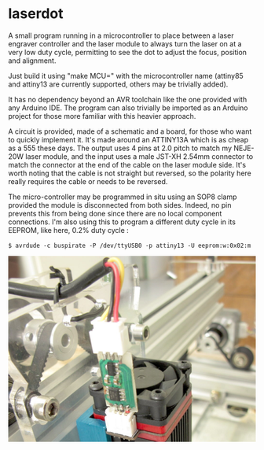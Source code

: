 laserdot
========

A small program running in a microcontroller to place between a laser engraver
controller and the laser module to always turn the laser on at a very low duty
cycle, permitting to see the dot to adjust the focus, position and alignment.

Just build it using "make MCU=" with the microcontroller name (attiny85 and
attiny13 are currently supported, others may be trivially added).

It has no dependency beyond an AVR toolchain like the one provided with any
Arduino IDE. The program can also trivially be imported as an Arduino project
for those more familiar with this heavier approach.

A circuit is provided, made of a schematic and a board, for those who want to
quickly implement it. It's made around an ATTINY13A which is as cheap as a
555 these days. The output uses 4 pins at 2.0 pitch to match my NEJE-20W laser
module, and the input uses a male JST-XH 2.54mm connector to match the
connector at the end of the cable on the laser module side. It's worth noting
that the cable is not straight but reversed, so the polarity here really
requires the cable or needs to be reversed.

The micro-controller may be programmed in situ using an SOP8 clamp provided
the module is disconnected from both sides. Indeed, no pin prevents this from
being done since there are no local component connections. I'm also using this
to program a different duty cycle in its EEPROM, like here, 0.2% duty cycle :

```
$ avrdude -c buspirate -P /dev/ttyUSB0 -p attiny13 -U eeprom:w:0x02:m
```

![The module connected to a laser module](photos/plugged.jpg)
